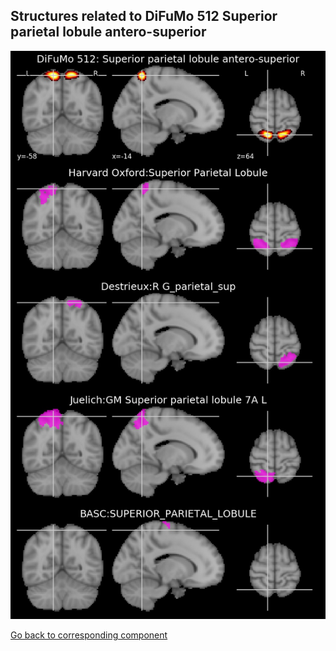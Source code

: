 


## Structures related to DiFuMo 512 Superior parietal lobule antero-superior

![494](494.jpg "Structures related to DiFuMo 512 Superior parietal lobule antero-superior")

[Go back to corresponding component](https://parietal-inria.github.io/DiFuMo/512/html/494.html)